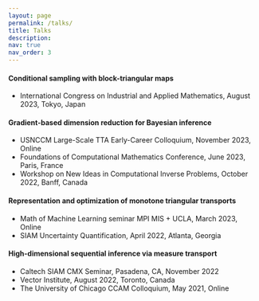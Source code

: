 ```yaml
---
layout: page
permalink: /talks/
title: Talks
description:
nav: true
nav_order: 3
---
```


#### Conditional sampling with block-triangular maps
- International Congress on Industrial and Applied Mathematics, August 2023, Tokyo, Japan

#### Gradient-based dimension reduction for Bayesian inference
- USNCCM Large-Scale TTA Early-Career Colloquium, November 2023, Online 
- Foundations of Computational Mathematics Conference, June 2023, Paris, France
- Workshop on New Ideas in Computational Inverse Problems, October 2022, Banff, Canada

#### Representation and optimization of monotone triangular transports
- Math of Machine Learning seminar MPI MIS + UCLA, March 2023, Online
- SIAM Uncertainty Quantification, April 2022, Atlanta, Georgia

#### High-dimensional sequential inference via measure transport
- Caltech SIAM CMX Seminar, Pasadena, CA, November 2022
- Vector Institute, August 2022, Toronto, Canada
- The University of Chicago CCAM Colloquium, May 2021, Online
